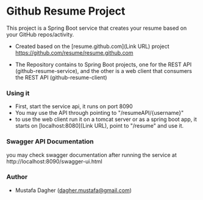 # Github Resume Project #

This project is a Spring Boot service that creates your resume based on your GitHub repos/activity. 

* Created based on the [resume.github.com](Link URL) project
https://github.com/resume/resume.github.com

* The Repository contains to Spring Boot projects, one for the REST API (github-resume-service), and the other is a web client that consumers the REST API (github-resume-client)

### Using it ###

* First, start the service api, it runs on port 8090
* You may use the API through pointing to "/resumeAPI/{username}"
* to use the web client run it on a tomcat server or as a spring boot app, it starts on [localhost:8080](Link URL), point to "/resume" and use it. 

### Swagger API Documentation ###

you may check swagger documentation after running the service at http://localhost:8090/swagger-ui.html
### Author ###

* Mustafa Dagher (dagher.mustafa@gmail.com)